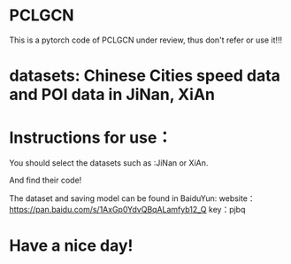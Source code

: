 # PCLGCN

This is a pytorch code of PCLGCN under review, thus don't refer or use it!!!
# datasets: Chinese Cities speed data and POI data in JiNan, XiAn

# Instructions for use：

You should select the datasets such as :JiNan or XiAn.

And find their code!

The dataset and saving model can be found in BaiduYun: website：https://pan.baidu.com/s/1AxGp0YdvQBqALamfyb12_Q key：pjbq 


# Have a nice day!
